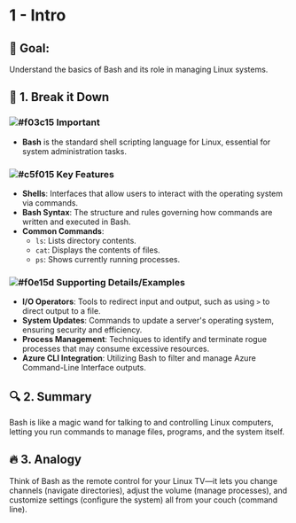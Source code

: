 # 1 - Intro

## 🎯 Goal:
Understand the basics of Bash and its role in managing Linux systems.

## 🧠 1. Break it Down

### ![#f03c15](https://placehold.co/15x15/f03c15/f03c15.png) **Important**
- **Bash** is the standard shell scripting language for Linux, essential for system administration tasks.

### ![#c5f015](https://placehold.co/15x15/c5f015/c5f015.png) **Key Features**
- **Shells**: Interfaces that allow users to interact with the operating system via commands.
- **Bash Syntax**: The structure and rules governing how commands are written and executed in Bash.
- **Common Commands**:
  - `ls`: Lists directory contents.
  - `cat`: Displays the contents of files.
  - `ps`: Shows currently running processes.

### ![#f0e15d](https://placehold.co/15x15/f0e15d/f0e15d.png) **Supporting Details/Examples**
- **I/O Operators**: Tools to redirect input and output, such as using `>` to direct output to a file.
- **System Updates**: Commands to update a server's operating system, ensuring security and efficiency.
- **Process Management**: Techniques to identify and terminate rogue processes that may consume excessive resources.
- **Azure CLI Integration**: Utilizing Bash to filter and manage Azure Command-Line Interface outputs.

## 🔍 2. Summary
Bash is like a magic wand for talking to and controlling Linux computers, letting you run commands to manage files, programs, and the system itself.

## 🔥 3. Analogy
Think of Bash as the remote control for your Linux TV—it lets you change channels (navigate directories), adjust the volume (manage processes), and customize settings (configure the system) all from your couch (command line).
